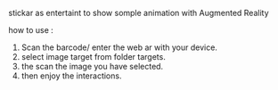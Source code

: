 stickar as entertaint to show somple animation with Augmented Reality

how to use :

1. Scan the barcode/ enter the web ar with your device.
2. select image target from folder targets.
3. the scan the image you have selected.
4. then enjoy the interactions.
